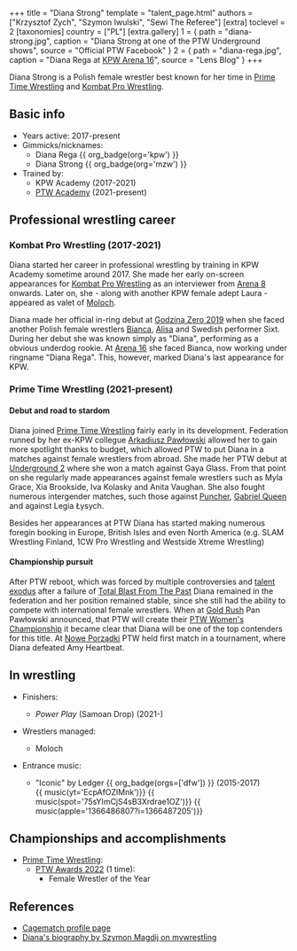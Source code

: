 +++
title = "Diana Strong"
template = "talent_page.html"
authors = ["Krzysztof Zych", "Szymon Iwulski", "Sewi The Referee"]
[extra]
toclevel = 2
[taxonomies]
country = ["PL"]
[extra.gallery]
1 = { path = "diana-strong.jpg", caption = "Diana Strong at one of the PTW Underground shows", source = "Official PTW Facebook" }
2 = { path = "diana-rega.jpg", caption = "Diana Rega at [KPW Arena 16](@/e/kpw/2020-02-01-kpw-arena-16-polowanie.md)", source = "Lens Blog" }
+++

Diana Strong is a Polish female wrestler best known for her time in [Prime Time Wrestling](@/o/ptw.md) and [Kombat Pro Wrestling](@/o/kpw.md).

## Basic info

* Years active: 2017-present
* Gimmicks/nicknames:
  - Diana Rega {{ org_badge(org='kpw') }}
  - Diana Strong {{ org_badge(org='mzw') }}
* Trained by:
  - KPW Academy (2017-2021)
  - [PTW Academy](@/o/ptw-academy.md) (2021-present)
 
## Professional wrestling career 

### Kombat Pro Wrestling (2017-2021)

Diana started her career in professional wrestling by training in KPW Academy sometime around 2017. She made her early on-screen appearances for [Kombat Pro Wrestling](@/o/kpw.md) as an interviewer from [Arena 8](@/e/kpw/2017-11-18-kpw-arena-8-droga-bez-powrotu.md) onwards. Later on, she - along with another KPW female adept Laura - appeared as valet of [Moloch](@/w/moloch.md). 

Diana made her official in-ring debut at [Godzina Zero 2019](@/e/kpw/2019-08-17-kpw-godzina-zero-2019.md) when she faced another Polish female wrestlers [Bianca](@/w/bianca.md), [Alisa](@/w/alisa.md) and Swedish performer Sixt. During her debut she was known simply as "Diana", performing as a obvious underdog rookie. At [Arena 16](@//e/kpw/2020-02-01-kpw-arena-16-polowanie.md) she faced Bianca, now working under ringname "Diana Rega". This, however, marked Diana's last appearance for KPW.

### Prime Time Wrestling (2021-present)

#### Debut and road to stardom

Diana joined [Prime Time Wrestling](@/o/ptw.md) fairly early in its development. Federation runned by her ex-KPW collegue [Arkadiusz Pawłowski](@/w/pan-pawlowski.md) allowed her to gain more spotlight thanks to budget, which allowed PTW to put Diana in a matches against female wrestlers from abroad. She made her PTW debut at [Underground 2](@/e/ptw/2022-01-23-ptw-underground-2.md) where she won a match against Gaya Glass. From that point on she regularly made appearances against female wrestlers such as Myla Grace, Xia Brookside, Iva Kolasky and Anita Vaughan. She also fought numerous intergender matches, such those against [Puncher](@/w/puncher.md), [Gabriel Queen](@/w/gabriel-queen.md) and against Legia Łysych.

Besides her appearances at PTW Diana has started making numerous foregin booking in Europe, British Isles and even North America (e.g. SLAM Wrestling Finland, 1CW Pro Wrestling and Westside Xtreme Wrestling)

#### Championship pursuit

After PTW reboot, which was forced by multiple controversies and [talent exodus](@/a/ptw-exits.md) after a failure of [Total Blast From The Past](@/e/ptw/2024-05-11-ptw-6.md) Diana remained in the federation and her position remained stable, since she still had the ability to compete with international female wrestlers. When at [Gold Rush](@/e/ptw/2024-02-03-ptw-5-gold-rush.md) Pan Pawłowski announced, that PTW will create their [PTW Women's Championship](@/c/ptw-womens-championship.md) it became clear that Diana will be one of the top contenders for this title. At [Nowe Porządki](@/e/ptw/2025-01-11-ptw-nowe-porzadki.md) PTW held first match in a tournament, where Diana defeated Amy Heartbeat.

## In wrestling

* Finishers:
  - _Power Play_ (Samoan Drop) (2021-)

* Wrestlers managed:
  - Moloch
 
* Entrance music:
   - "Iconic" by Ledger
     {{ org_badge(orgs=['dfw']) }} (2015-2017) <br>
     {{ music(yt='EcpAfOZlMnk')}}
     {{ music(spot='75sYImCjS4sB3Xrdrae1OZ')}}
     {{ music(apple='1366486807?i=1366487205')}}

## Championships and accomplishments

* [Prime Time Wrestling](@/o/ptw.md):
  - [PTW Awards 2022](@/a/ptw-awards-2022.md) (1 time):
    * Female Wrestler of the Year

## References

* [Cagematch profile page](https://www.cagematch.net/?id=2&nr=25783)
* [Diana's biography by Szymon Magdij on mywrestling](https://mywrestling.com.pl/diana-strong-krolowa-polskiego-wrestlingu/)
